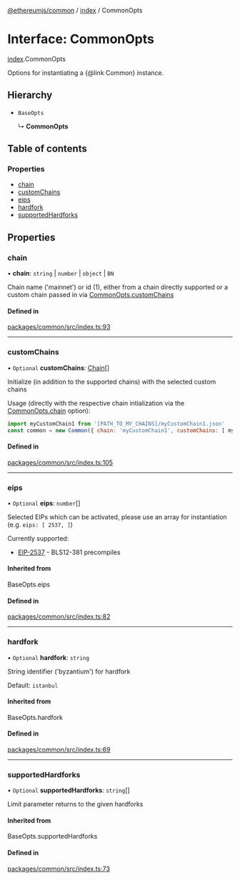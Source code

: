 [@ethereumjs/common](../README.md) / [index](../modules/index.md) / CommonOpts

# Interface: CommonOpts

[index](../modules/index.md).CommonOpts

Options for instantiating a {@link Common} instance.

## Hierarchy

- `BaseOpts`

  ↳ **CommonOpts**

## Table of contents

### Properties

- [chain](index.commonopts.md#chain)
- [customChains](index.commonopts.md#customchains)
- [eips](index.commonopts.md#eips)
- [hardfork](index.commonopts.md#hardfork)
- [supportedHardforks](index.commonopts.md#supportedhardforks)

## Properties

### chain

• **chain**: `string` \| `number` \| `object` \| `BN`

Chain name ('mainnet') or id (1), either from a chain directly supported
or a custom chain passed in via [CommonOpts.customChains](index.commonopts.md#customchains)

#### Defined in

[packages/common/src/index.ts:93](https://github.com/ethereumjs/ethereumjs-monorepo/blob/master/packages/common/src/index.ts#L93)

___

### customChains

• `Optional` **customChains**: [Chain](types.chain.md)[]

Initialize (in addition to the supported chains) with the selected
custom chains

Usage (directly with the respective chain intialization via the [CommonOpts.chain](index.commonopts.md#chain) option):

```javascript
import myCustomChain1 from '[PATH_TO_MY_CHAINS]/myCustomChain1.json'
const common = new Common({ chain: 'myCustomChain1', customChains: [ myCustomChain1 ]})
```

#### Defined in

[packages/common/src/index.ts:105](https://github.com/ethereumjs/ethereumjs-monorepo/blob/master/packages/common/src/index.ts#L105)

___

### eips

• `Optional` **eips**: `number`[]

Selected EIPs which can be activated, please use an array for instantiation
(e.g. `eips: [ 2537, ]`)

Currently supported:

- [EIP-2537](https://eips.ethereum.org/EIPS/eip-2537) - BLS12-381 precompiles

#### Inherited from

BaseOpts.eips

#### Defined in

[packages/common/src/index.ts:82](https://github.com/ethereumjs/ethereumjs-monorepo/blob/master/packages/common/src/index.ts#L82)

___

### hardfork

• `Optional` **hardfork**: `string`

String identifier ('byzantium') for hardfork

Default: `istanbul`

#### Inherited from

BaseOpts.hardfork

#### Defined in

[packages/common/src/index.ts:69](https://github.com/ethereumjs/ethereumjs-monorepo/blob/master/packages/common/src/index.ts#L69)

___

### supportedHardforks

• `Optional` **supportedHardforks**: `string`[]

Limit parameter returns to the given hardforks

#### Inherited from

BaseOpts.supportedHardforks

#### Defined in

[packages/common/src/index.ts:73](https://github.com/ethereumjs/ethereumjs-monorepo/blob/master/packages/common/src/index.ts#L73)
